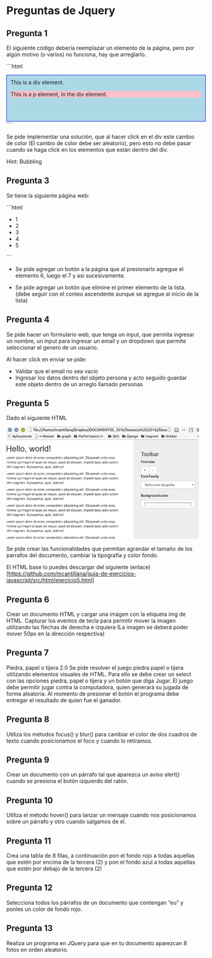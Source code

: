 # Preguntas de Jquery
## Pregunta 1
El siguiente código debería reemplazar un elemento de la página, pero por algún motivo (o varios) no funciona, hay que arreglarlo.

´´´html
<!DOCTYPE html>
<html lang="en">
<head>
    <meta charset="UTF-8">
    <title>Ejercicio</title>
    <link rel="stylesheet" href="https://code.jquery.com/jquery-­‐2.2.1.min.js">
    <script src="prueba.js">
</head>
<body>
    <p id="p1">Hola</p>
</body>
</html>

´´´

´´´javascript
$(".p1").html("Nuevo parrafo")
´´´

HINT: utilizar el inspector de elementos y la consola de javascript del navegador.

## Pregunta 2

Se tiene el siguiente HTML 
´´´html
<!DOCTYPE html>
<html>
<head>
<script src="https://ajax.googleapis.com/ajax/libs/jquery/1.12.4/jquery.min.js"></script>

<style>
    .box {
        height:100px;
        width:500px;
        padding:10px;
        border:1px solid blue;
        background-color:lightblue;
    }

    .box p {
        background-color:pink;
    }
</style>

</head>
<body>

<div class="box">
This is a div element.
<p>This is a p element, in the div element. <br></p>
</div>

</body>
</html>
´´´

Se pide implementar una solución, que al hacer click en el div este cambio de color (El cambio de color debe ser aleatorio), pero esto no debe pasar cuando se haga click en los elementos que están dentro del div. 

Hint: Bubbling

## Pregunta 3
Se tiene la siguiente página web:

´´´html
<!DOCTYPE html>
<html lang="en">
<head>
    <meta charset="UTF-8">
    <title>Document</title>
    <link rel="stylesheet" href="http://code.jquery.com/jquery‐2.2.1.js">
</head>
<body>
    <ul>
        <li>1</li>
        <li>2</li>
        <li>3</li>
        <li>4</li>
        <li>5</li>
    </ul>
</body>
</html>
´´´

* Se pide agregar un botón a la página que al presionarlo agregue el elemento 6, luego el 7 y así sucesivamente.

* Se pide agregar un botón que elimine el primer elemento de la lista. (debe seguir con el conteo ascendente aunque se agregue al inicio de la lista)


## Pregunta 4
Se pide hacer un formulario web, que tenga un input, que permita ingresar un nombre, un input para ingresar un email y un dropdown que permite seleccionar el genero de un usuario.

Al hacer click en enviar se pide:
* Validar que el email no sea vacío
* Ingresar los datos dentro del objeto persona y acto seguido guardar este objeto dentro de un arreglo llamado personas


## Pregunta 5
Dado el siguiente HTML

![alt text](src/images/ejercicio5.png "Ejercicio 5")

Se pide crear las funcionalidades que permitan agrandar el tamaño de los parrafos del documento, cambiar la tipografía y color fondo.

El HTML base lo puedes descargar del siguiente (enlace)[https://github.com/mcantillana/guia-de-ejercicios-javascript/src/html/ejercicio5.html]

## Pregunta 6
Crear un documento HTML y cargar una imágen con la etiqueta img de HTML. Capturar los eventos de tecla para permitir mover la imagen utilizando las flechas de derecha e izquiera (La imagen se deberá poder mover 50px en la dirección respectiva)


## Pregunta 7
Piedra, papel o tijera 2.0
Se pide resolver el juego piedra papel o tijera utilizando elementos visuales de HTML. Para ello se debe crear un select con las opciones piedra, papel o tijera y un botón que diga Jugar. El juego debe permitir jugar contra la computadora, quien generará su jugada de forma aleatoria.
Al momento de presionar el botón el programa debe entregar el resultado de quien fue el ganador.


## Pregunta 8
Utiliza los métodos focus() y blur() para cambiar el color de dos cuadros de texto cuando posicionamos el foco y cuando lo retiramos.

## Pregunta 9 
Crear un documento con un párrafo tal que aparezca un aviso alert() cuando se presiona el botón izquierdo del ratón.

## Pregunta 10
Utiliza el método hover() para lanzar un mensaje cuando nos posicionamos sobre un párrafo y otro cuando salgamos de él.

## Pregunta 11 
Crea una tabla de 8 filas, a continuación pon el fondo rojo a todas aquellas que estén por encima de la tercera (2) y pon el fondo azul a todas aquellas que estén por debajo de la tercera (2)

## Pregunta 12
Selecciona todos los párrafos de un documento que contengan “eu” y ponles un color de fondo rojo.


## Pregunta 13
Realiza un programa en JQuery para que en tu documento aparezcan 8 fotos en orden aleatorio.


